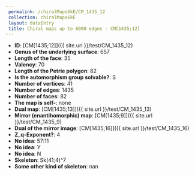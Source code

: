 ```yaml
--- 
 permalink: /chiralMaps6kE/CM_1435_12 
 collection: chiralMaps6kE
 layout: dataEntry
 title: Chiral maps up to 6000 edges - CM[1435;12]
---
```


- **ID**: [CM[1435;12]]({{ site.url }}/test/CM_1435_12)
- **Genus of the underlying surface**: 657
- **Length of the face**: 35
- **Valency**: 70
- **Length of the Petrie polygon**: 82
- **Is the automorphism group solvable?**: S
- **Number of vertices**: 41
- **Number of edges**: 1435
- **Number of faces**: 82
- **The map is self-**: none
- **Dual map**: [CM[1435;13]]({{ site.url }}/test/CM_1435_13)
- **Mirror (enantihomorphic) map**: [CM[1435;9]]({{ site.url }}/test/CM_1435_9)
- **Dual of the mirror image**: [CM[1435;16]]({{ site.url }}/test/CM_1435_16)
- **Z_q-Exponent?**: 4
- **No idea**:  57:11
- **No idea**: Y
- **No idea**: N
- **Skeleton**: Sk(41;4)^7
- **Some other kind of skeleton**: nan
